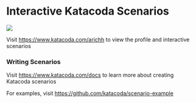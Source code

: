 # Interactive Katacoda Scenarios

[![](http://shields.katacoda.com/katacoda/arichh/count.svg)](https://www.katacoda.com/arichh "Get your profile on Katacoda.com")

Visit https://www.katacoda.com/arichh to view the profile and interactive scenarios

### Writing Scenarios
Visit https://www.katacoda.com/docs to learn more about creating Katacoda scenarios

For examples, visit https://github.com/katacoda/scenario-example
